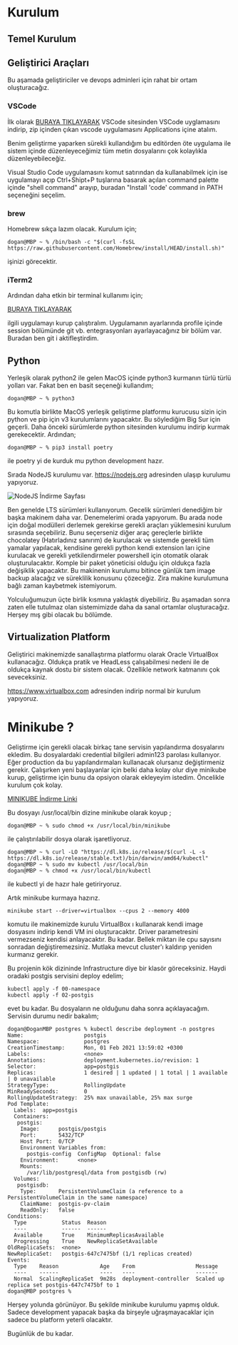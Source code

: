 # Kurulum

## Temel Kurulum

## Geliştirici Araçları

Bu aşamada geliştiriciler ve devops adminleri için rahat bir ortam oluşturacağız. 

### VSCode

İlk olarak [BURAYA TIKLAYARAK](https://code.visualstudio.com "VSCode Sitesi") VSCode sitesinden VSCode uyglamasını indirip, zip içinden çıkan vscode uygulamasını Applications içine atalım. 

Benim geliştirme yaparken sürekli kullandığım bu editörden öte uygulama ile sistem içinde düzenleyeceğimiz tüm metin dosyalarını çok kolaylıkla düzenleyebileceğiz.

Visual Studio Code uygulamasını komut satırından da kullanabilmek için ise uygulamayı açıp Ctrl+Shipt+P tuşlarına basarak açılan command palette içinde "shell command" arayıp, buradan "Install 'code' command in PATH seçeneğini seçelim.

### brew

Homebrew sıkça lazım olacak. Kurulum için;

```console
dogan@MBP ~ % /bin/bash -c "$(curl -fsSL https://raw.githubusercontent.com/Homebrew/install/HEAD/install.sh)"
```
işinizi görecektir.

### iTerm2

Ardından daha etkin bir terminal kullanımı için;

[BURAYA TIKLAYARAK](https://iterm2.com/ "iTerm2 Sitesi") 

ilgili uygulamayı kurup çalıştıralım. Uygulamanın ayarlarında profile içinde session bölümünde git vb. entegrasyonları ayarlayacağınız bir bölüm var. Buradan ben git i aktifleştirdim.

## Python

Yerleşik olarak python2 ile gelen MacOS içinde python3 kurmanın türlü türlü yolları var. Fakat ben en basit seçeneği kullandım;

```console
dogan@MBP ~ % python3
```

Bu komutla birlikte MacOS yerleşik geliştirme platformu kurucusu sizin için python ve pip için v3 kurulumlarını yapacaktır. Bu söylediğim Big Sur için geçerli. Daha önceki sürümlerde python sitesinden kurulumu indirip kurmak gerekecektir. Ardından;

```console
dogan@MBP ~ % pip3 install poetry
```

ile poetry yi de kurduk mu python development hazır.

Sırada NodeJS kurulumu var. https://nodejs.org adresinden ulaşıp kurulumu yapıyoruz.

![NodeJS İndirme Sayfası](../Windows/assets/en/images/nodejsdownload.png "NodeJS İndirme Sayfası")

Ben genelde LTS sürümleri kullanıyorum. Gecelik sürümleri denediğim bir başka makinem daha var. Denemelerimi orada yapıyorum. Bu arada node için doğal modülleri derlemek gerekirse gerekli araçları yüklemesini kurulum sırasında seçebiliriz. Bunu seçerseniz diğer araç gereçlerle birlikte chocolatey (Hatırladınız sanırım) de kurulacak ve sistemde gerekli tüm yamalar yapılacak, kendisine gerekli python kendi extension ları içine kurulacak ve gerekli yetkilendirmeler powershell için otomatik olarak oluşturulacaktır. Komple bir paket yöneticisi olduğu için oldukça fazla değişiklik yapacaktır. Bu makinenin kurulumu bitince günlük tam image backup alacağız ve süreklilik konusunu çözeceğiz. Zira makine kurulumuna bağlı zaman kaybetmek istemiyorum.

Yolculuğumuzun üçte birlik kısmına yaklaştık diyebiliriz. Bu aşamadan sonra zaten elle tutulmaz olan sistemimizde daha da sanal ortamlar oluşturacağız. Herşey mış gibi olacak bu bölümde.

## Virtualization Platform

Geliştirici makinemizde sanallaştırma platformu olarak Oracle VirtualBox kullanacağız. Oldukça pratik ve HeadLess çalışabilmesi nedeni ile de oldukça kaynak dostu bir sistem olacak. Özellikle network katmanını çok seveceksiniz.

https://www.virtualbox.com adresinden indirip normal bir kurulum yapıyoruz.

# Minikube ?

Geliştirme için gerekli olacak birkaç tane servisin yapılandırma dosyalarını ekledim. Bu dosyalardaki credential bilgileri admin123 parolası kullanıyor. Eğer production da bu yapılandırmaları kullanacak olursanız değiştirmeniz gerekir. Çalışırken yeni başlayanlar için belki daha kolay olur diye minikube kurup, geliştirme için bunu da opsiyon olarak ekleyeyim istedim. Öncelikle kurulum çok kolay. 

[MINIKUBE İndirme Linki](https://storage.googleapis.com/minikube/releases/latest/minikube-darwin-amd64 "MINIKUBE İndirme Linki")

Bu dosyayı /usr/local/bin dizine minikube olarak koyup ;
```console
dogan@MBP ~ % sudo chmod +x /usr/local/bin/minikube
```  
ile çalıştırılabilir dosya olarak işaretliyoruz.

```console
dogan@MBP ~ % curl -LO "https://dl.k8s.io/release/$(curl -L -s https://dl.k8s.io/release/stable.txt)/bin/darwin/amd64/kubectl"
dogan@MBP ~ % sudo mv kubectl /usr/local/bin
dogan@MBP ~ % chmod +x /usr/local/bin/kubectl
```
ile kubectl yi de hazır hale getiriryoruz.

Artık minikube kurmaya hazırız.

```cosole
minikube start --driver=virtualbox --cpus 2 --memory 4000
```

komutu ile makinemizde kurulu VirtualBox ı kullanarak kendi image dosyasını indirip kendi VM ini oluşturacaktır. Driver parametresini vermezseniz kendisi anlayacaktır. Bu kadar. Bellek miktarı ile cpu sayısını sonradan değiştiremezsiniz. Mutlaka mevcut cluster'ı kaldırıp yeniden kurmanız gerekir.

Bu projenin kök dizininde Infrastructure diye bir klasör göreceksiniz. Haydi oradaki postgis servisini deploy edelim;

```console
kubectl apply -f 00-namespace
kubectl apply -f 02-postgis
```

evet bu kadar. Bu dosyaların ne olduğunu daha sonra açıklayacağım. Servisin durumu nedir bakalım;

```console
dogan@DoganMBP postgres % kubectl describe deployment -n postgres
Name:                   postgis
Namespace:              postgres
CreationTimestamp:      Mon, 01 Feb 2021 13:59:02 +0300
Labels:                 <none>
Annotations:            deployment.kubernetes.io/revision: 1
Selector:               app=postgis
Replicas:               1 desired | 1 updated | 1 total | 1 available | 0 unavailable
StrategyType:           RollingUpdate
MinReadySeconds:        0
RollingUpdateStrategy:  25% max unavailable, 25% max surge
Pod Template:
  Labels:  app=postgis
  Containers:
   postgis:
    Image:      postgis/postgis
    Port:       5432/TCP
    Host Port:  0/TCP
    Environment Variables from:
      postgis-config  ConfigMap  Optional: false
    Environment:      <none>
    Mounts:
      /var/lib/postgresql/data from postgisdb (rw)
  Volumes:
   postgisdb:
    Type:       PersistentVolumeClaim (a reference to a PersistentVolumeClaim in the same namespace)
    ClaimName:  postgis-pv-claim
    ReadOnly:   false
Conditions:
  Type           Status  Reason
  ----           ------  ------
  Available      True    MinimumReplicasAvailable
  Progressing    True    NewReplicaSetAvailable
OldReplicaSets:  <none>
NewReplicaSet:   postgis-647c7475bf (1/1 replicas created)
Events:
  Type    Reason             Age    From                   Message
  ----    ------             ----   ----                   -------
  Normal  ScalingReplicaSet  9m28s  deployment-controller  Scaled up replica set postgis-647c7475bf to 1
dogan@MBP postgres %
```
Herşey yolunda görünüyor. Bu şekilde minikube kurulumu yapmış olduk. Sadece development yapacak başka da birşeyle uğraşmayacaklar için sadece bu platform yeterli olacaktır.

Bugünlük de bu kadar. 